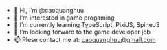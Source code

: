 - 👋 Hi, I’m @caoquanghuu
- 👀 I’m interested in game progaming
- 🌱 I’m currently learning TypeScript, PixiJS, SpineJS
- 💞️ I'm looking forward to the game developer job
- 📫 Plese contact me at: caoquanghuu@gmail.com



